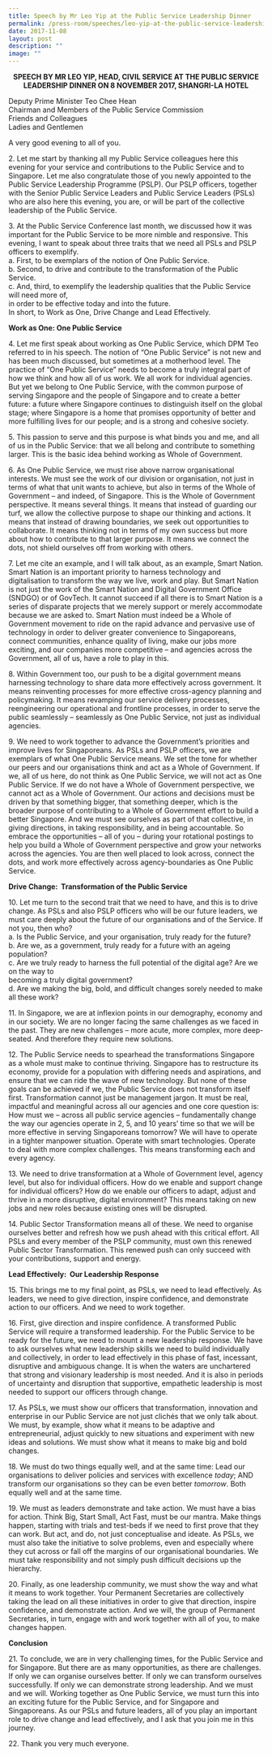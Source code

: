 ```yaml
---
title: Speech by Mr Leo Yip at the Public Service Leadership Dinner
permalink: /press-room/speeches/leo-yip-at-the-public-service-leadership-dinner-2017/
date: 2017-11-08
layout: post
description: ""
image: ""
---
```

<div style="text-align:center"><strong>
SPEECH BY MR LEO YIP, HEAD, CIVIL SERVICE AT THE PUBLIC SERVICE LEADERSHIP DINNER ON 8 NOVEMBER 2017, SHANGRI-LA HOTEL
	</strong></div>

Deputy Prime Minister Teo Chee Hean  
Chairman and Members of the Public Service Commission  
Friends and Colleagues  
Ladies and Gentlemen  
  
A very good evening to all of you.  
  
2\. Let me start by thanking all my Public Service colleagues here this evening for your service and contributions to the Public Service and to Singapore. Let me also congratulate those of you newly appointed to the Public Service Leadership Programme (PSLP). Our PSLP officers, together with the Senior Public Service Leaders and Public Service Leaders (PSLs) who are also here this evening, you are, or will be part of the collective leadership of the Public Service.  
  
3\. At the Public Service Conference last month, we discussed how it was important for the Public Service to be more nimble and responsive. This evening, I want to speak about three traits that we need all PSLs and PSLP officers to exemplify.&nbsp;  
a. First, to be exemplars of the notion of One Public Service.&nbsp;  
b. Second, to drive and contribute to the transformation of the Public Service.&nbsp;&nbsp;  
c. And, third, to exemplify the leadership qualities that the Public Service will need more of,&nbsp;  
in order to be effective today and into the future.&nbsp;&nbsp;  
In short, to Work as One, Drive Change and Lead Effectively.&nbsp;  
  
**Work as One:&nbsp;One Public Service**

4\. Let me first speak about working as One Public Service, which DPM Teo referred to in his speech. The notion of “One Public Service” is not new and has been much discussed, but sometimes at a motherhood level. The practice of “One Public Service” needs to become a truly integral part of how we think and how all of us work. We all work for individual agencies. But yet we belong to One Public Service, with the common purpose of serving Singapore and the people of Singapore and to create a better future: a future where Singapore continues to distinguish itself on the global stage; where Singapore is a home that promises opportunity of better and more fulfilling lives for our people; and is a strong and cohesive society.&nbsp;  
  
5\. This passion to serve and this purpose is what binds you and me, and all of us in the Public Service: that we all belong and contribute to something larger. This is the basic idea behind working as Whole of Government.&nbsp;  
  
6\. As One Public Service, we must rise above narrow organisational interests. We must see the work of our division or organisation, not just in terms of what that unit wants to achieve, but also in terms of the Whole of Government – and indeed, of Singapore. This is the Whole of Government perspective. It means several things. It means that instead of guarding our turf, we allow the collective purpose to shape our thinking and actions. It means that instead of drawing boundaries, we seek out opportunities to collaborate. It means thinking not in terms of my own success but more about how to contribute to that larger purpose. It means we connect the dots, not shield ourselves off from working with others.&nbsp;  
  
7\. Let me cite an example, and I will talk about, as an example, Smart Nation. Smart Nation is an important priority to harness technology and digitalisation to transform the way we live, work and play. But Smart Nation is not just the work of the Smart Nation and Digital Government Office (SNDGO) or of GovTech. It cannot succeed if all there is to Smart Nation is a series of disparate projects that we merely support or merely accommodate because we are asked to. Smart Nation must indeed be a Whole of Government movement to ride on the rapid advance and pervasive use of technology in order to deliver greater convenience to Singaporeans, connect communities, enhance quality of living, make our jobs more exciting, and our companies more competitive – and agencies across the Government, all of us, have a role to play in this.&nbsp;  
  
8\. Within Government too, our push to be a digital government means harnessing technology to share data more effectively across government. It means reinventing processes for more effective cross-agency planning and policymaking. It means revamping our service delivery processes, reengineering our operational and frontline processes, in order to serve the public seamlessly – seamlessly as One Public Service, not just as individual agencies.&nbsp;  
  
9\. We need to work together to advance the Government’s priorities and improve lives for Singaporeans. As PSLs and PSLP officers, we are exemplars of what One Public Service means. We set the tone for whether our peers and our organisations think and act as a Whole of Government. If we, all of us here, do not think as One Public Service, we will not act as One Public Service. If we do not have a Whole of Government perspective, we cannot act as a Whole of Government. Our actions and decisions must be driven by that something bigger, that something deeper, which is the broader purpose of contributing to a Whole of Government effort to build a better Singapore. And we must see ourselves as part of that collective, in giving directions, in taking responsibility, and in being accountable. So embrace the opportunities – all of you – during your rotational postings to help you build a Whole of Government perspective and grow your networks across the agencies. You are then well placed to look across, connect the dots, and work more effectively across agency-boundaries as One Public Service.  
  
**Drive Change:&nbsp; Transformation of the Public Service**  
  
10\. Let me turn to the second trait that we need to have, and this is to drive change. As PSLs and also PSLP officers who will be our future leaders, we must care deeply about the future of our organisations and of the Service. If not you, then who?  
a. Is the Public Service, and your organisation, truly ready for the future?&nbsp;  
b. Are we, as a government, truly ready for a future with an ageing population?  
c. Are we truly ready to harness the full potential of the digital age? Are we on the way to&nbsp;  
becoming a truly digital government?&nbsp;  
d. Are we making the big, bold, and difficult changes sorely needed to make all these work?  
  
11\. In Singapore, we are at inflexion points in our demography, economy and in our society. We are no longer facing the same challenges as we faced in the past. They are new challenges – more acute, more complex, more deep-seated. And therefore they require new solutions.&nbsp;  
  
12\. The Public Service needs to spearhead the transformations Singapore as a whole must make to continue thriving. Singapore has to restructure its economy, provide for a population with differing needs and aspirations, and ensure that we can ride the wave of new technology. But none of these goals can be achieved if we, the Public Service does not transform itself first. Transformation cannot just be management jargon. It must be real, impactful and meaningful across all our agencies and one core question is: How must we – across all public service agencies – fundamentally change the way our agencies operate in 2, 5, and 10 years’ time so that we will be more effective in serving Singaporeans tomorrow? We will have to operate in a tighter manpower situation. Operate with smart technologies. Operate to deal with more complex challenges. This means transforming each and every agency.  
  
13\. We need to drive transformation at a Whole of Government level, agency level, but also for individual officers. How do we enable and support change for individual officers? How do we enable our officers to adapt, adjust and thrive in a more disruptive, digital environment? This means taking on new jobs and new roles because existing ones will be disrupted.  
  
14\. Public Sector Transformation means all of these. We need to organise ourselves better and refresh how we push ahead with this critical effort. All PSLs and every member of the PSLP community, must own this renewed Public Sector Transformation. This renewed push can only succeed with your contributions, support and energy.  
  
**Lead Effectively:&nbsp; Our Leadership Response**&nbsp;  
  
15\. This brings me to my final point, as PSLs, we need to lead effectively. As leaders, we need to give direction, inspire confidence, and demonstrate action to our officers. And we need to work together.&nbsp;  
  
16\. First, give direction and inspire confidence. A transformed Public Service will require a transformed leadership. For the Public Service to be ready for the future, we need to mount a new leadership response. We have to ask ourselves what new leadership skills we need to build individually and collectively, in order to lead effectively in this phase of fast, incessant, disruptive and ambiguous change. It is when the waters are unchartered that strong and visionary leadership is most needed. And it is also in periods of uncertainty and disruption that supportive, empathetic leadership is most needed to support our officers through change.&nbsp;  
  
17\. As PSLs, we must show our officers that transformation, innovation and enterprise in our Public Service are not just clichés that we only talk about. We must, by example, show what it means to be adaptive and entrepreneurial, adjust quickly to new situations and experiment with new ideas and solutions. We must show what it means to make big and bold changes.&nbsp;&nbsp;  
  
18\. We must do two things equally well, and at the same time: Lead our organisations to deliver policies and services with excellence&nbsp;_today_; AND transform our organisations so they can be even better&nbsp;_tomorrow_. Both equally well and at the same time.  
  
19\. We must as leaders demonstrate and take action. We must have a bias for action. Think Big, Start Small, Act Fast, must be our mantra. Make things happen, starting with trials and test-beds if we need to first prove that they can work. But act, and do, not just conceptualise and ideate. As PSLs, we must also take the initiative to solve problems, even and especially where they cut across or fall off the margins of our organisational boundaries. We must take responsibility and not simply push difficult decisions up the hierarchy.&nbsp;  
  
20\. Finally, as one leadership community, we must show the way and what it means to work together. Your Permanent Secretaries are collectively taking the lead on all these initiatives in order to give that direction, inspire confidence, and demonstrate action. And we will, the group of Permanent Secretaries, in turn, engage with and work together with all of you, to make changes happen.&nbsp;&nbsp;  
  
**Conclusion**  
  
21\. To conclude, we are in very challenging times, for the Public Service and for Singapore. But there are as many opportunities, as there are challenges. If only we can organise ourselves better. If only we can transform ourselves successfully. If only we can demonstrate strong leadership. And we must and we will. Working together as One Public Service, we must turn this into an exciting future for the Public Service, and for Singapore and Singaporeans. As our PSLs and future leaders, all of you play an important role to drive change and lead effectively, and I ask that you join me in this journey.&nbsp;  
  
22\. Thank you very much everyone.